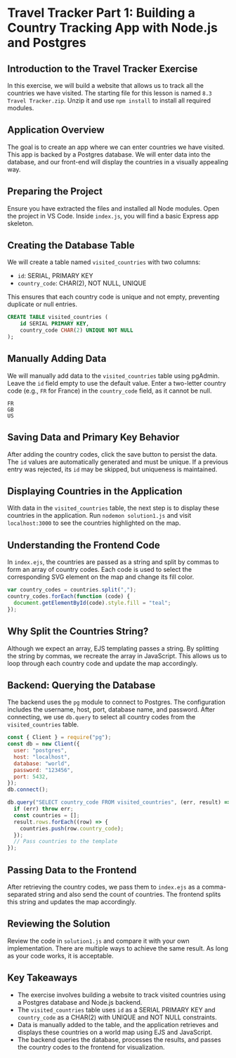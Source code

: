 # Travel Tracker Part 1: Building a Country Tracking App with Node.js and Postgres

## Introduction to the Travel Tracker Exercise

In this exercise, we will build a website that allows us to track all the countries we have visited. The starting file for this lesson is named `8.3 Travel Tracker.zip`. Unzip it and use `npm install` to install all required modules.

## Application Overview

The goal is to create an app where we can enter countries we have visited. This app is backed by a Postgres database. We will enter data into the database, and our front-end will display the countries in a visually appealing way.

## Preparing the Project

Ensure you have extracted the files and installed all Node modules. Open the project in VS Code. Inside `index.js`, you will find a basic Express app skeleton.

## Creating the Database Table

We will create a table named `visited_countries` with two columns:

- `id`: SERIAL, PRIMARY KEY
- `country_code`: CHAR(2), NOT NULL, UNIQUE

This ensures that each country code is unique and not empty, preventing duplicate or null entries.

```sql
CREATE TABLE visited_countries (
    id SERIAL PRIMARY KEY,
    country_code CHAR(2) UNIQUE NOT NULL
);
```

## Manually Adding Data

We will manually add data to the `visited_countries` table using pgAdmin. Leave the `id` field empty to use the default value. Enter a two-letter country code (e.g., `FR` for France) in the `country_code` field, as it cannot be null.

```text
FR
GB
US
```

## Saving Data and Primary Key Behavior

After adding the country codes, click the save button to persist the data. The `id` values are automatically generated and must be unique. If a previous entry was rejected, its `id` may be skipped, but uniqueness is maintained.

## Displaying Countries in the Application

With data in the `visited_countries` table, the next step is to display these countries in the application. Run `nodemon solution1.js` and visit `localhost:3000` to see the countries highlighted on the map.

## Understanding the Frontend Code

In `index.ejs`, the countries are passed as a string and split by commas to form an array of country codes. Each code is used to select the corresponding SVG element on the map and change its fill color.

```js
var country_codes = countries.split(",");
country_codes.forEach(function (code) {
  document.getElementById(code).style.fill = "teal";
});
```

## Why Split the Countries String?

Although we expect an array, EJS templating passes a string. By splitting the string by commas, we recreate the array in JavaScript. This allows us to loop through each country code and update the map accordingly.

## Backend: Querying the Database

The backend uses the `pg` module to connect to Postgres. The configuration includes the username, host, port, database name, and password. After connecting, we use `db.query` to select all country codes from the `visited_countries` table.

```js
const { Client } = require("pg");
const db = new Client({
  user: "postgres",
  host: "localhost",
  database: "world",
  password: "123456",
  port: 5432,
});
db.connect();
```

```js
db.query("SELECT country_code FROM visited_countries", (err, result) => {
  if (err) throw err;
  const countries = [];
  result.rows.forEach((row) => {
    countries.push(row.country_code);
  });
  // Pass countries to the template
});
```

## Passing Data to the Frontend

After retrieving the country codes, we pass them to `index.ejs` as a comma-separated string and also send the count of countries. The frontend splits this string and updates the map accordingly.

## Reviewing the Solution

Review the code in `solution1.js` and compare it with your own implementation. There are multiple ways to achieve the same result. As long as your code works, it is acceptable.

## Key Takeaways

- The exercise involves building a website to track visited countries using a Postgres database and Node.js backend.
- The `visited_countries` table uses `id` as a SERIAL PRIMARY KEY and `country_code` as a CHAR(2) with UNIQUE and NOT NULL constraints.
- Data is manually added to the table, and the application retrieves and displays these countries on a world map using EJS and JavaScript.
- The backend queries the database, processes the results, and passes the country codes to the frontend for visualization.
